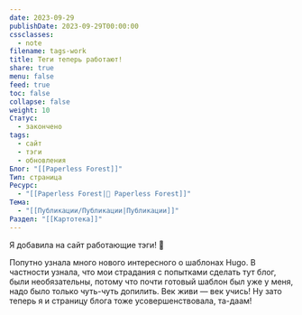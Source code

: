 ```yaml
---
date: 2023-09-29
publishDate: 2023-09-29T00:00:00
cssclasses:
  - note
filename: tags-work
title: Теги теперь работают!
share: true
menu: false
feed: true
toc: false
collapse: false
weight: 10
Статус:
  - закончено
tags:
  - сайт
  - тэги
  - обновления
Блог: "[[Paperless Forest]]"
Тип: страница
Ресурс:
  - "[[Paperless Forest|🌱 Paperless Forest]]"
Тема:
  - "[[Публикации/Публикации|Публикации]]"
Раздел: "[[Картотека]]"
---
```


Я добавила на сайт работающие тэги! 🥳

Попутно узнала много нового интересного о шаблонах Hugo. В частности узнала, что мои страдания с попытками сделать тут блог, были необязательны, потому что почти готовый шаблон был уже у меня, надо было только чуть-чуть допилить. Век живи — век учись! Ну зато теперь я и страницу блога тоже усовершенствовала, та-даам!